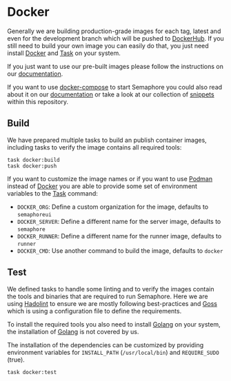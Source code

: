 # Docker

Generally we are building production-grade images for each tag, latest and even
for the development branch which will be pushed to [DockerHub][dockerhub]. If
you still need to build your own image you can easily do that, you just need
install [Docker][docker] and [Task][gotask] on your system.

If you just want to use our pre-built images please follow the instructions on
our [documentation][documentation].

If you want to use [docker-compose][dockercompose] to start Semaphore you could
also read about it on our [documentation][documentation] or take a look at our
collection of [snippets][snippets] within this repository.

## Build

We have prepared multiple tasks to build an publish container images, including
tasks to verify the image contains all required tools:

```console
task docker:build
task docker:push
```

If you want to customize the image names or if you want to use [Podman][podman]
instead of [Docker][docker] you are able to provide some set of environment
variables to the [Task][gotask] command:

* `DOCKER_ORG`: Define a custom organization for the image, defaults to `semaphoreui`
* `DOCKER_SERVER`: Define a different name for the server image, defaults to `semaphore`
* `DOCKER_RUNNER`: Define a different name for the runner image, defaults to `runner`
* `DOCKER_CMD`: Use another command to build the image, defaults to `docker`

## Test

We defined tasks to handle some linting and to verify the images contain the
tools and binaries that are required to run Semaphore. Here we are using
[Hadolint][hadolint] to ensure we are mostly following best-practices and
[Goss][goss] which is using a configuration file to define the requirements.

To install the required tools you also need to install [Golang][golang] on your
system, the installation of [Golang][golang] is not covered by us.

The installation of the dependencies can be customized by providing environment
variables for `INSTALL_PATH` (`/usr/local/bin`) and `REQUIRE_SUDO` (true).

```console
task docker:test
```

[dockerhub]: https://hub.docker.com/r/semaphoreui/semaphore
[docker]: https://docs.docker.com/engine/install/
[podman]: https://podman.io/docs/installation
[gotask]: https://taskfile.dev/installation/
[dockercompose]: https://docs.docker.com/compose/
[golang]: https://go.dev/doc/install
[hadolint]: https://github.com/hadolint/hadolint
[goss]: https://github.com/goss-org/goss
[snippets]: ../compose/README.md
[documentation]: https://docs.semaphoreui.com/administration-guide/installation

